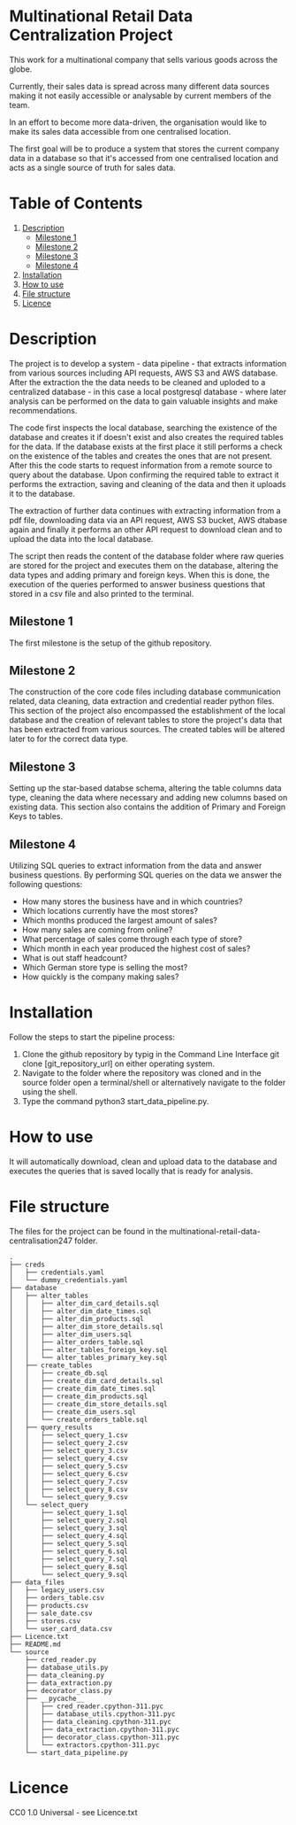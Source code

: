 # Multinational Retail Data Centralization Project

This work for a multinational company that sells various goods across the globe.

Currently, their sales data is spread across many different data sources making it not easily accessible or analysable by current members of the team.

In an effort to become more data-driven, the organisation would like to make its sales data accessible from one centralised location.

The first goal will be to produce a system that stores the current company data in a database so that it's accessed from one centralised location and acts as a single source of truth for sales data.

# Table of Contents
1. [Description](#description)
    - [Milestone 1](#milestone-1)
    - [Milestone 2](#milestone-2)
    - [Milestone 3](#milestone-3)
    - [Milestone 4](#milestone-4)
2. [Installation](#installation)
3. [How to use](#how-to-use)
4. [File structure](#file-structure)
5. [Licence](#licence)

# Description

The project is to develop a system - data pipeline - that extracts information from various sources including API requests, AWS S3 and AWS database. After the extraction the the data needs to be cleaned and uploded to a centralized database - in this case a local postgresql database - where later analysis can be performed on the data to gain valuable insights and make recommendations.

The code first inspects the local database, searching the existence of the database and creates it if doesn't exist and also creates the required tables for the data. If the database exists at the first place it still performs a check on the existence of the tables and creates the ones that are not present. After this the code starts to request information from a remote source to query about the database. Upon confirming the required table to extract it performs the extraction, saving and cleaning of the data and then it uploads it to the database.

The extraction of further data continues with extracting information from a pdf file, downloading data via an API request, AWS S3 bucket, AWS dtabase again and finally it performs an other API request to download clean and to upload the data into the local database.

The script then reads the content of the database folder where raw queries are stored for the project and executes them on the database, altering the data types and adding primary and foreign keys. When this is done, the execution of the queries performed to answer business questions that stored in a csv file and also printed to the terminal.

## Milestone 1

The first milestone is the setup of the github repository.

## Milestone 2

The construction of the core code files including database communication related, data cleaning, data extraction and credential reader python files.
This section of the project also encompassed the establishment of the local database and the creation of relevant tables to store the project's data that has been extracted from various sources.
The created tables will be altered later to for the correct data type.

## Milestone 3

Setting up the star-based databse schema, altering the table columns data type, cleaning the data where necessary and adding new columns based on existing data.
This section also contains the addition of Primary and Foreign Keys to tables.


## Milestone 4

Utilizing SQL queries to extract information from the data and answer business questions. By performing SQL queries on the data we answer the following questions:

- How many stores the business have and in which countries?
- Which locations currently have the most stores?
- Which months produced the largest amount of sales?
- How many sales are coming from online?
- What percentage of sales come through each type of store?
- Which month in each year produced the highest cost of sales?
- What is out staff headcount?
- Which German store type is selling the most?
- How quickly is the company making sales?

# Installation 

Follow the steps to start the pipeline process:

1. Clone the github repository by typig in the Command Line Interface git clone [git_repository_url] on either operating system.
2. Navigate to the folder where the repository was cloned and in the source folder open a terminal/shell or alternatively navigate to the folder using the shell.
3. Type the command python3 start_data_pipeline.py.



# How to use

It will automatically download, clean and upload data to the database and executes the queries that is saved locally that is ready for analysis.

# File structure

The files for the project can be found in the multinational-retail-data-centralisation247 folder.

```
.
├── creds
│   ├── credentials.yaml
│   └── dummy_credentials.yaml
├── database
│   ├── alter_tables
│   │   ├── alter_dim_card_details.sql
│   │   ├── alter_dim_date_times.sql
│   │   ├── alter_dim_products.sql
│   │   ├── alter_dim_store_details.sql
│   │   ├── alter_dim_users.sql
│   │   ├── alter_orders_table.sql
│   │   ├── alter_tables_foreign_key.sql
│   │   └── alter_tables_primary_key.sql
│   ├── create_tables
│   │   ├── create_db.sql
│   │   ├── create_dim_card_details.sql
│   │   ├── create_dim_date_times.sql
│   │   ├── create_dim_products.sql
│   │   ├── create_dim_store_details.sql
│   │   ├── create_dim_users.sql
│   │   └── create_orders_table.sql
│   ├── query_results
│   │   ├── select_query_1.csv
│   │   ├── select_query_2.csv
│   │   ├── select_query_3.csv
│   │   ├── select_query_4.csv
│   │   ├── select_query_5.csv
│   │   ├── select_query_6.csv
│   │   ├── select_query_7.csv
│   │   ├── select_query_8.csv
│   │   └── select_query_9.csv
│   └── select_query
│       ├── select_query_1.sql
│       ├── select_query_2.sql
│       ├── select_query_3.sql
│       ├── select_query_4.sql
│       ├── select_query_5.sql
│       ├── select_query_6.sql
│       ├── select_query_7.sql
│       ├── select_query_8.sql
│       └── select_query_9.sql
├── data_files
│   ├── legacy_users.csv
│   ├── orders_table.csv
│   ├── products.csv
│   ├── sale_date.csv
│   ├── stores.csv
│   └── user_card_data.csv
├── Licence.txt
├── README.md
└── source
    ├── cred_reader.py
    ├── database_utils.py
    ├── data_cleaning.py
    ├── data_extraction.py
    ├── decorator_class.py
    ├── __pycache__
    │   ├── cred_reader.cpython-311.pyc
    │   ├── database_utils.cpython-311.pyc
    │   ├── data_cleaning.cpython-311.pyc
    │   ├── data_extraction.cpython-311.pyc
    │   ├── decorator_class.cpython-311.pyc
    │   └── extractors.cpython-311.pyc
    └── start_data_pipeline.py
```

# Licence

CC0 1.0 Universal - see Licence.txt